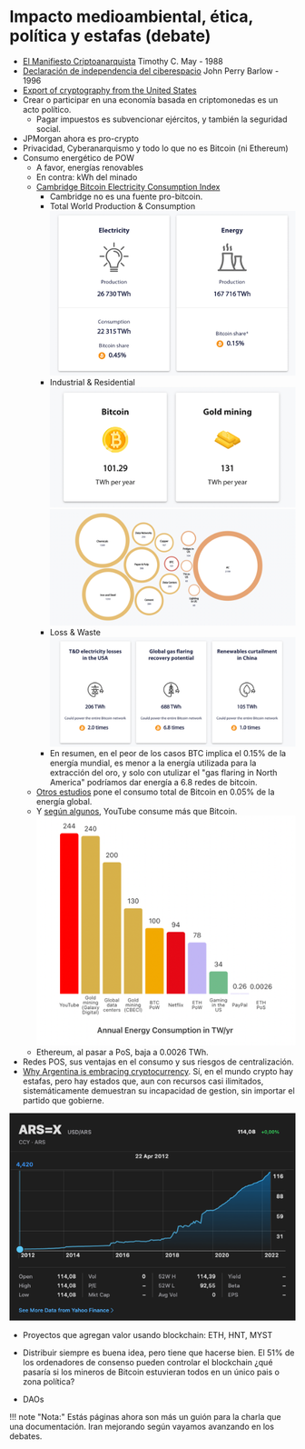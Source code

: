 # Impacto medioambiental, ética, política y estafas (debate)

- [El Manifiesto Criptoanarquista](https://es.wikisource.org/wiki/El_Manifiesto_Criptoanarquista) Timothy C. May - 1988
- [Declaración de independencia del ciberespacio](https://es.wikisource.org/wiki/Declaraci%C3%B3n_de_independencia_del_ciberespacio) John Perry Barlow - 1996
- [Export of cryptography from the United States](https://en.wikipedia.org/wiki/Export_of_cryptography_from_the_United_States)
- Crear o participar en una economía basada en criptomonedas es un acto político.
  - Pagar impuestos es subvencionar ejércitos, y también la seguridad social.
- JPMorgan ahora es pro-crypto
- Privacidad, Cyberanarquismo y todo lo que no es Bitcoin (ni Ethereum)
- Consumo energético de POW
    - A favor, energías renovables
    - En contra: kWh del minado
    - [Cambridge Bitcoin Electricity Consumption Index](https://ccaf.io/cbeci/index)
      - Cambridge no es una fuente pro-bitcoin.
      - Total World Production & Consumption ![img.png](img.png)
      - Industrial & Residential ![img_1.png](img_1.png) ![img_2.png](img_2.png) 
      - Loss & Waste ![img_3.png](img_3.png)
      - En resumen, en el peor de los casos BTC implica el 0.15% de la energía mundial, es menor a la energía utilizada para la extracción del oro, y solo con utulizar el "gas flaring in North America" podríamos dar energía a 6.8 redes de bitcoin.
    - [Otros estudios](https://coinshares.com/research/bitcoin-mining-network-2022) pone el consumo total de Bitcoin en 0.05% de la energía global. 
    - Y [según algunos](https://ethereum.org/en/energy-consumption/), YouTube consume más que Bitcoin. ![img_4.png](img_4.png)
    - Ethereum, al pasar a PoS, baja a 0.0026 TWh.
- Redes POS, sus ventajas en el consumo y sus riesgos de centralización.
- [Why Argentina is embracing cryptocurrency](https://www.bbc.com/news/business-60912789). Sí, en el mundo crypto hay
  estafas, pero hay estados que, aun con recursos casi ilimitados, sistemáticamente demuestran su incapacidad de
  gestion, sin importar el partido que gobierne. 

![ARSUSD](ARSUSD.png)

- Proyectos que agregan valor usando blockchain: ETH, HNT, MYST
- Distribuir siempre es buena idea, pero tiene que hacerse bien. El 51% de los ordenadores de consenso pueden controlar el
  blockchain ¿qué pasaría si los mineros de Bitcoin estuvieran todos en un único pais o zona política?

  

- DAOs


!!! note "Nota:"
    Estás páginas ahora son más un guión para la charla que una documentación. Iran mejorando según vayamos avanzando en los
    debates.

